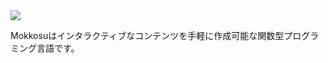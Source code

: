 <span style="margin: 0 auto;">
<img src="https://raw.githubusercontent.com/lambdataro/Mokkosu/master/Logo/mokkosu.png"/>
</span>

Mokkosuはインタラクティブなコンテンツを手軽に作成可能な関数型プログラミング言語です。
